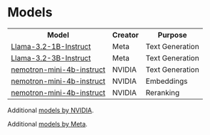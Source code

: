 # Models

<table>
    <tr>
        <th>Model</th>
        <th>Creator</th>
        <th>Purpose</th>
    </tr>
    <tr>
        <td><a href="https://build.nvidia.com/meta/llama-3.2-1b-instruct">Llama-3.2-1B-Instruct</a></td>
        <td>Meta</td>
        <td>Text Generation</td>
    </tr>
    <tr>
        <td><a href="https://build.nvidia.com/meta/llama-3.2-3b-instruct">Llama-3.2-3B-Instruct</a></td>
        <td>Meta</td>
        <td>Text Generation</td>
    </tr>
    <tr>
        <td><a href="https://build.nvidia.com/nvidia/nemotron-mini-4b-instruct">nemotron-mini-4b-instruct</a></td>
        <td>NVIDIA</td>
        <td>Text Generation</td>
    </tr>
    <tr>
        <td><a href="https://build.nvidia.com/nvidia/nemotron-mini-4b-instruct">nemotron-mini-4b-instruct</a></td>
        <td>NVIDIA</td>
        <td>Embeddings</td>
    </tr>
    <tr>
        <td><a href="https://build.nvidia.com/nvidia/nemotron-mini-4b-instruct">nemotron-mini-4b-instruct</a></td>
        <td>NVIDIA</td>
        <td>Reranking</td>
    </tr>
</table>

Additional [models by NVIDIA](https://build.nvidia.com/nvidia).

Additional [models by Meta](https://build.nvidia.com/meta).